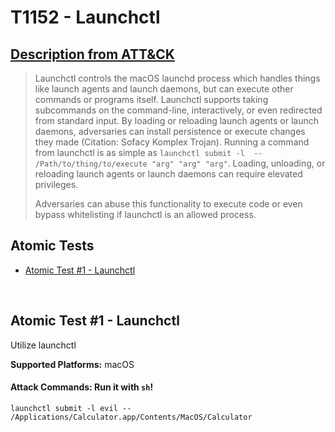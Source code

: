 # T1152 - Launchctl
## [Description from ATT&CK](https://attack.mitre.org/wiki/Technique/T1152)
<blockquote>Launchctl controls the macOS launchd process which handles things like launch agents and launch daemons, but can execute other commands or programs itself. Launchctl supports taking subcommands on the command-line, interactively, or even redirected from standard input. By loading or reloading launch agents or launch daemons, adversaries can install persistence or execute changes they made  (Citation: Sofacy Komplex Trojan). Running a command from launchctl is as simple as <code>launchctl submit -l <labelName> -- /Path/to/thing/to/execute "arg" "arg" "arg"</code>. Loading, unloading, or reloading launch agents or launch daemons can require elevated privileges. 

Adversaries can abuse this functionality to execute code or even bypass whitelisting if launchctl is an allowed process.</blockquote>

## Atomic Tests

- [Atomic Test #1 - Launchctl](#atomic-test-1---launchctl)


<br/>

## Atomic Test #1 - Launchctl
Utilize launchctl

**Supported Platforms:** macOS



#### Attack Commands: Run it with `sh`! 
```
launchctl submit -l evil -- /Applications/Calculator.app/Contents/MacOS/Calculator
```






<br/>
